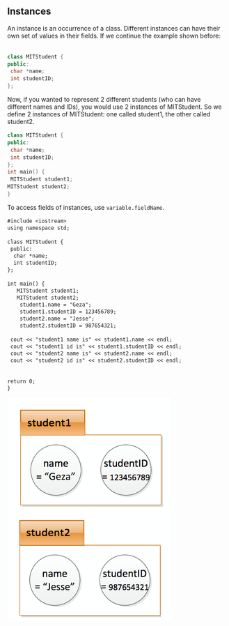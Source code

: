## Instances

An instance is an occurrence of a class.
Different instances can have their own set of
values in their fields.
If we continue the example shown before:
```cpp

class MITStudent {
public:
 char *name;
 int studentID;
};

```
Now, if you wanted to represent 2 different
students (who can have different names and
IDs), you would use 2 instances of MITStudent.
So we define 2 instances of MITStudent: one called
student1, the other called student2.

```cpp
class MITStudent {
public:
 char *name;
 int studentID;
};
int main() {
 MITStudent student1;
MITStudent student2;
}
```
To access fields of instances, use
`variable.fieldName`.

```
#include <iostream>
using namespace std;

class MITStudent {
 public:
  char *name;
  int studentID;
};

int main() {
   MITStudent student1;
   MITStudent student2;
    student1.name = "Geza";
    student1.studentID = 123456789;
    student2.name = "Jesse";
    student2.studentID = 987654321;

 cout << "student1 name is" << student1.name << endl;
 cout << "student1 id is" << student1.studentID << endl;
 cout << "student2 name is" << student2.name << endl;
 cout << "student2 id is" << student2.studentID << endl;


return 0;
}
```


![student](./student.jpg)

